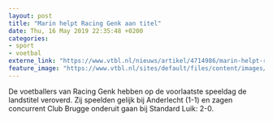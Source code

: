 ```yaml
---
layout: post
title: "Marin helpt Racing Genk aan titel"
date: Thu, 16 May 2019 22:35:48 +0200
categories: 
- sport 
- voetbal 
externe_link: "https://www.vtbl.nl/nieuws/artikel/4714986/marin-helpt-racing-genk-aan-titel"
feature_image: "https://www.vtbl.nl/sites/default/files/content/images/2019/05/16/marin.jpg"
---
```


De voetballers van Racing Genk hebben op de voorlaatste speeldag de landstitel veroverd. Zij speelden gelijk bij Anderlecht (1-1) en zagen concurrent Club Brugge onderuit gaan bij Standard Luik: 2-0.
